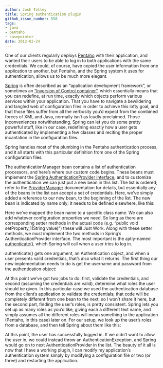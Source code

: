 ```yaml
---
author: Josh Tolley
title: Spring authentication plugin
github_issue_number: 558
tags:
- java
- pentaho
- casepointer
date: 2012-02-24
---
```


One of our clients regularly deploys [Pentaho](http://www.pentaho.com/) with their application, and wanted their users to be able to log in to both applications with the same credentials. We could, of course, have copied the user information from one application to another, but Pentaho, and the Spring system it uses for authentication, allows us to be much more elegant.

[Spring](http://www.springsource.org/) is often described as an “application development framework”, or sometimes an [“Inversion of Control container”](http://en.wikipedia.org/wiki/Spring_Framework), which essentially means that you can redefine, at run time, exactly which objects perform various services within your application. That you have to navigate a bewildering and tangled web of configuration files in order to achieve this lofty goal, and that those files suffer from all the verbosity you’d expect from the combined forces of XML and Java, normally isn’t as loudly proclaimed. Those inconveniences notwithstanding, Spring can let you do some pretty powerful stuff, like in our case, redefining exactly how a user gets authenticated by implementing a few classes and reciting the proper incantation in the configuration files.

Spring handles most of the plumbing in the Pentaho authentication process, and it all starts with this particular definition from one of the Spring configuration files:

<script src="https://gist.github.com/1902255.js"> </script>

The authenticationManager bean contains a list of authentication processors, and here’s where our custom code begins. These beans must implement the [Spring AuthenticationProvider interface](http://static.springsource.org/spring-security/site/docs/3.1.x/apidocs/org/springframework/security/authentication/AuthenticationProvider.html), and to customize the authentication we can just put a new bean in this list. The list is ordered; refer to the [ProviderManager](http://static.springsource.org/spring-security/site/docs/3.1.x/apidocs/org/springframework/security/authentication/ProviderManager.html) documentation for details, but essentially any of the beans in the list can accept a set of credentials. Here, we’ve simply added a reference to our new bean, to the beginning of the list. The new bean is indicated by name only; it needs to be defined elsewhere, like this:

<script src="https://gist.github.com/1902423.js"> </script>

Here we’ve mapped the bean name to a specific class name. We can also add whatever configuration properties we need. So long as there are corresponding setter methods in the actual code (e.g. “public void setProperty_1(String value)”) these will Just Work. Along with these setter methods, we must implement the two methods in Spring’s AuthenticationProvider interface. The most important is the aptly-named [authenticate()](http://static.springsource.org/spring-security/site/docs/3.1.x/apidocs/org/springframework/security/authentication/AuthenticationProvider.html#authenticate(org.springframework.security.core.Authentication)), which Spring will call when a user tries to log in.

authenticate() gets one argument, an Authentication object, and when a user presents valid credentials, that’s also what it returns. The first thing our new implementation needs to do is get the username and password from the authentication object:

<script src="https://gist.github.com/1902398.js"> </script>

At this point we’ve got two jobs to do: first, validate the credentials, and second (assuming the credentials are valid), determine what roles the user should be given. In this particular case we used the authentication database from the client’s application to validate the credentials; that code will be completely different from one bean to the next, so I won’t share it here, but the second part, finding the user’s roles, is pretty consistent. Spring lets you set up as many roles as you’d like, giving each a different text name, and simply assumes all the different roles will mean something to the application (Pentaho, in this case) later on. For our setup, we look up the user’s roles from a database, and then tell Spring about them like this:

<script src="https://gist.github.com/1902541.js"> </script>

At this point, the user has successfully logged in. If we didn’t want to allow the user in, we could instead throw an AuthenticationException, and Spring would go on to next AuthenticationProvider in the list. The beauty of it all is now that I have a working plugin, I can modify my application’s authentication system simply by modifying a configuration file or two (or three) and restarting the application.
